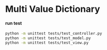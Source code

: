 # Multi Value Dictionary


#### run test
```sh
python -m unittest tests/test_controller.py
python -m unittest tests/test_model.py
python -m unittest tests/test_view.py
```